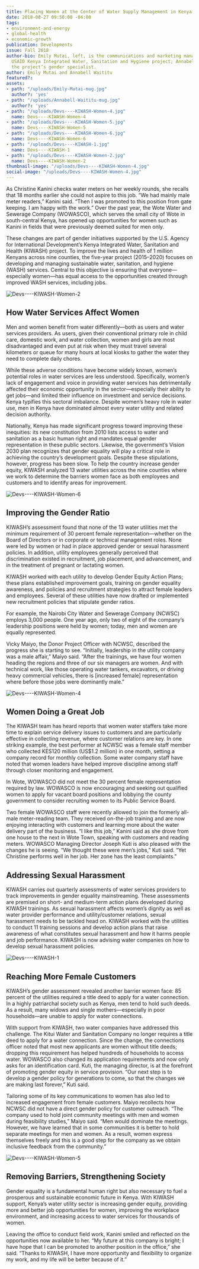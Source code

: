 ```yaml
---
title: Placing Women at the Center of Water Supply Management in Kenya
date: 2018-08-27 09:50:00 -04:00
tags:
- environment-and-energy
- global-health
- economic-growth
publication: Developments
issue: Fall 2018
author-bio: Emily Mutai, left, is the communications and marketing manager for the
  USAID Kenya Integrated Water, Sanitation and Hygiene project; Annabell Waititu is
  the project’s gender specialist.
author: Emily Mutai and Annabell Waititu
featured?: 
assets:
- path: "/uploads/Emily-Mutai-mug.jpg"
  author?: 'yes'
- path: "/uploads/Annabell-Waititu-mug.jpg"
  author?: 'yes'
- path: "/uploads/Devs----KIWASH-Women-4.jpg"
  name: Devs----KIWASH-Women-4
- path: "/uploads/Devs----KIWASH-Women-5.jpg"
  name: Devs----KIWASH-Women-5
- path: "/uploads/Devs----KIWASH-Women-6.jpg"
  name: Devs----KIWASH-Women-6
- path: "/uploads/Devs----KIWASH-1.jpg"
  name: Devs----KIWASH-1
- path: "/uploads/Devs----KIWASH-Women-2.jpg"
  name: Devs----KIWASH-Women-2
thumbnail-image: "/uploads/Devs----KIWASH-Women-4.jpg"
social-image: "/uploads/Devs----KIWASH-Women-4.jpg"
---
```


As Christine Kanini checks water meters on her weekly rounds, she recalls that 18 months earlier she could not aspire to this job. “We had mainly male meter readers,” Kanini said. “Then I was promoted to this position from gate keeping. I am happy with the work.” Over the past year, the Wote Water and Sewerage Company (WOWASCO), which serves the small city of Wote in south-central Kenya, has opened up opportunities for women such as Kanini in fields that were previously deemed suited for men only.




These changes are part of gender initiatives supported by the U.S. Agency for International Development’s Kenya Integrated Water, Sanitation and Health (KIWASH) project. To improve the lives and health of 1 million Kenyans across nine counties, the five-year project (2015–2020) focuses on developing and managing sustainable water, sanitation, and hygiene (WASH) services. Central to this objective is ensuring that everyone—especially women—has equal access to the opportunities created through improved WASH services, including jobs. 

![Devs----KIWASH-Women-2](/uploads/Devs----KIWASH-Women-2.jpg "Christine Kanini, right, speaking with a customer in Makueni County, Kenya. Photo: USAID KIWASH.")  

## How Water Services Affect Women 

Men and women benefit from water differently—both as users and water services providers. As users, given their conventional primary role in child care, domestic work, and water collection, women and girls are most disadvantaged and even put at risk when they must travel several kilometers or queue for many hours at local kiosks to gather the water they need to complete daily chores.

While these adverse conditions have become widely known, women’s potential roles in water services are less understood. Specifically, women’s lack of engagement and voice in providing water services has detrimentally affected their economic opportunity in the sector—especially their ability to get jobs—and limited their influence on investment and service decisions. Kenya typifies this sectoral imbalance. Despite women’s heavy role in water use, men in Kenya have dominated almost every water utility and related decision authority.

Nationally, Kenya has made significant progress toward improving these inequities: its new constitution from 2010 lists access to water and sanitation as a basic human right and mandates equal gender representation in these public sectors. Likewise, the government’s Vision 2030 plan recognizes that gender equality will play a critical role in achieving the country’s development goals. 
Despite these stipulations, however, progress has been slow. To help the country increase gender equity, KIWASH analyzed 13 water utilities across the nine counties where we work to determine the barriers women face as both employees and customers and to identify areas for improvement.

![Devs----KIWASH-Women-6](/uploads/Devs----KIWASH-Women-6.jpg "Cooperative Bank of Kenya staff received training on water sector financing and ways to improve loan quality and reduce risk. Photo: USAID KIWASH.") 

## Improving the Gender Ratio

KIWASH’s assessment found that none of the 13 water utilities met the minimum requirement of 30 percent female representation—whether on the Board of Directors or in corporate or technical management roles. None were led by women or had in place approved gender or sexual harassment policies. In addition, utility employees generally perceived that discrimination existed in recruitment, job placement, and advancement, and in the treatment of pregnant or lactating women.

KIWASH worked with each utility to develop Gender Equity Action Plans; these plans established improvement goals, training on gender equality awareness, and policies and recruitment strategies to attract female leaders and employees. Several of these utilities have now drafted or implemented new recruitment policies that stipulate gender ratios.

For example, the Nairobi City Water and Sewerage Company (NCWSC) employs 3,000 people. One year ago, only two of eight of the company’s leadership positions were held by women; today, men and women are equally represented.
 
Vicky Maiyo, the Donor Project Officer with NCWSC, described the progress she is starting to see. “Initially, leadership in the utility company was a male affair,” Maiyo said. “After the trainings, we have four women heading the regions and three of our six managers are women. And with technical work, like those operating water tankers, excavators, or driving heavy commercial vehicles, there is [increased female] representation where before those jobs were dominantly male.”

![Devs----KIWASH-Women-4](/uploads/Devs----KIWASH-Women-4.jpg "Water company staff in Mbooni, Makueni County, received training to reduce revenue losses caused by leaks, theft, poor billing systems, and weak metering policies. Photo: USAID KIWASH.") 

## Women Doing a Great Job

The KIWASH team has heard reports that women water staffers take more time to explain service delivery issues to customers and are particularly effective in collecting revenue, where customer relations are key. In one striking example, the best performer at NCWSC was a female staff member who collected KES120 million (US$1.2 million) in one month, setting a company record for monthly collection. Some water company staff have noted that women leaders have helped improve discipline among staff through closer monitoring and engagement. 

In Wote, WOWASCO did not meet the 30 percent female representation required by law. WOWASCO is now encouraging and seeking out qualified women to apply for vacant board positions and lobbying the county government to consider recruiting women to its Public Service Board.

Two female WOWASCO staff were recently allowed to join the formerly all-male meter-reading team. They received on-the-job training and are now enjoying interacting with customers and learning more about the water delivery part of the business. “I like this job,” Kanini said as she drove from one house to the next in Wote Town, speaking with customers and reading meters. WOWASCO Managing Director Joseph Kuti is also pleased with the changes he is seeing. “We thought these were men’s jobs,” Kuti said. “Yet Christine performs well in her job. Her zone has the least complaints.”

## Addressing Sexual Harassment

KIWASH carries out quarterly assessments of water services providers to track improvements in gender equality mainstreaming. These assessments are premised on short- and medium-term action plans developed during KIWASH trainings. As sexual harassment affects women’s dignity as well as water provider performance and utility/customer relations, sexual harassment needs to be tackled head on. KIWASH worked with the utilities to conduct 11 training sessions and develop action plans that raise awareness of what constitutes sexual harassment and how it harms people and job performance. KIWASH is now advising water companies on how to develop sexual harassment policies. 

![Devs----KIWASH-1](/uploads/Devs----KIWASH-1.jpg "Vicky Maiyo, seated center, and women officers from the biggest water company in Kenya after gender mainstreaming training in Nairobi. Photo: USAID KIWASH.") 

## Reaching More Female Customers

KIWASH’s gender assessment revealed another barrier women face: 85 percent of the utilities required a title deed to apply for a water connection. In a highly patriarchal society such as Kenya, men tend to hold such deeds. As a result, many widows and single mothers—especially in poor households—are unable to apply for water connections. 

With support from KIWASH, two water companies have addressed this challenge. The Kitui Water and Sanitation Company no longer requires a title deed to apply for a water connection. Since the change, the connections officer noted that most new applicants are women without title deeds; dropping this requirement has helped hundreds of households to access water. WOWASCO also changed its application requirements and now only asks for an identification card. Kuti, the managing director, is at the forefront of promoting gender equity in service provision. “Our next step is to develop a gender policy for generations to come, so that the changes we are making last forever,” Kuti said.

Tailoring some of its key communications to women has also led to increased engagement from female customers. Maiyo recollects how NCWSC did not have a direct gender policy for customer outreach. “The company used to hold joint community meetings with men and women during feasibility studies,” Maiyo said. “Men would dominate the meetings. However, we have learned that in some communities it is better to hold separate meetings for men and women. As a result, women express themselves freely and this is a good step for the company as we obtain inclusive feedback from the community.”

![Devs----KIWASH-Women-5](/uploads/Devs----KIWASH-Women-5.jpg "Demonstration garden in Kisumu County where local suppliers provide seed and fertilizer to showcase production of nutrient-dense, high-value crops using efficient irrigation and water management. Photo: USAID KIWASH.") 

## Removing Barriers, Strengthening Society

Gender equality is a fundamental human right but also necessary to fuel a prosperous and sustainable economic future in Kenya. With KIWASH support, Kenya’s water utility sector is increasing gender equity, providing more and better job opportunities for women, improving the workplace environment, and increasing access to water services for thousands of women. 

Leaving the office to conduct field work, Kanini smiled and reflected on the opportunities now available to her. “My future at this company is bright; I have hope that I can be promoted to another position in the office,” she said. “Thanks to KIWASH, I have more opportunity and flexibility to organize my work, and my life will be better because of it.”
